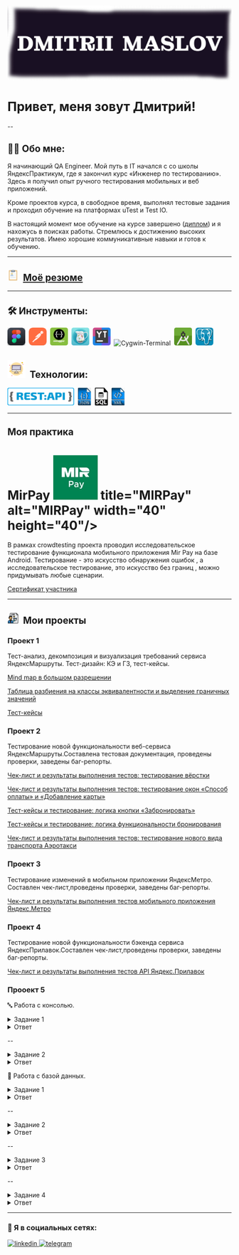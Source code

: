 ![Header](https://github.com/QAMaslov/QAMaslov/blob/main/assets/header_1.jpg)

# Привет, меня зовут Дмитрий!

--

## :man_technologist: Обо мне:

Я начинающий QA Engineer. Мой путь в IT начался с со школы ЯндексПрактикум, где я закончил курс «Инженер по тестированию». Здесь я получил опыт ручного  тестирования мобильных и веб приложений. 

Кроме проектов курса, в свободное время, выполнял тестовые задания и проходил обучение на платформах uTest  и Test IO.

В настоящий момент мое обучение на курсе завершено ([диплом](https://github.com/QAMaslov/QAMaslov/blob/main/assets/Dmitrii%20Maslov_20232QA01427.pdf)) 
и я нахожусь в поисках работы. Стремлюсь к достижению высоких результатов. Имею хорошие коммуникативные навыки и готов к обучению.

---

## <img src="https://github.com/QAMaslov/QAMaslov/blob/main/assets/cv%20-icon.png" title="CV" alt="CV" width="25" height="25"/>&nbsp; [Моё резюме](https://github.com/QAMaslov/QAMaslov/blob/main/assets/DmitriiMaslov_QA_CV.pdf)

---

## 🛠 Инструменты:

<div>
<img src="https://github.com/QAMaslov/QAMaslov/blob/main/assets/Figma%20-icon.png" title="Figma" alt="Figma" width="40" height="40"/>&nbsp;
<img src="https://github.com/QAMaslov/QAMaslov/blob/main/assets/postman-icon.png" title="Postman" alt="Postman" width="40" height="40"/>&nbsp;
<img src="https://github.com/QAMaslov/QAMaslov/blob/main/assets/swagger-icon.png" title="Swagger" alt="Swagger" width="40" height="40"/>&nbsp;
<img src="https://github.com/QAMaslov/QAMaslov/blob/main/assets/CharlesProxy-icon.png" title="CharlesProxy" alt="CharlesProxy" width="40" height="40"/>&nbsp;
<img src="https://github.com/QAMaslov/QAMaslov/blob/main/assets/youtrack-icon.png" title="Youtrack" alt="Youtack" width="40" height="40"/>&nbsp; <img src="https://github.com/QAMaslov/QAMaslov/blob/main/assets/Cygwin-logo.ico" title="Cygwin-Terminal" alt="Cygwin-Terminal" width="40" height="40"/>&nbsp;
<img src="https://github.com/QAMaslov/QAMaslov/blob/main/assets/android-studio%20(1).png" title="AndroidStudio" alt="AndroidStudio" width="40" height="40"/>&nbsp;
<img src="https://github.com/QAMaslov/QAMaslov/blob/main/assets/postgreSQL%20-%20icon.jpg" title="postgreSQL" alt="AndroipostgreSQL" width="40" height="40"/>&nbsp;
</div>

## <img src="https://github.com/QAMaslov/QAMaslov/blob/main/assets/monitor-icon.png" title="monitor" alt="monitor" width="40" height="40"/>&nbsp; Технологии:

<img src="https://github.com/QAMaslov/QAMaslov/blob/main/assets/restapi.png" title="Rest" alt="rest" width="150" height="40"/>&nbsp;
<img src="https://github.com/QAMaslov/QAMaslov/blob/main/assets/json-file%20symbol.png" title="json" alt="json" width="30" height="40"/>&nbsp;
<img src="https://github.com/QAMaslov/QAMaslov/blob/main/assets/sql-file-format-symbol.png" title="SQL" alt="SQL" width="30" height="40"/>&nbsp;
<img src="https://github.com/QAMaslov/QAMaslov/blob/main/assets/xml%20file%20symbol.png" title="XML" alt="XML" width="30" height="40"/>&nbsp;
</div>

---

## Моя практика

# MirPay <img src="https://github.com/QAMaslov/QAMaslov/blob/main/assets/q4_VHnLKYZzlswIpVB1JOdfh8iGjsan0zi3cY3puwtg7-EnpuLv62nekVg8GwvqMYFugwY0iuPY-d8TruE2-uUt3.jpg"> title="MIRPay" alt="MIRPay" width="40" height="40"/>&nbsp;

В рамках crowdtesting проекта проводил исследовательское тестирование  функционала мобильного приложения Mir Pay на базе Android. Тестирование - это искусство обнаружения ошибок , а исследовательское тестирование, это искусство без границ , можно придумывать любые сценарии.

[Сертификат участника](https://github.com/QAMaslov/QAMaslov/blob/main/assets/CrowdTesting%20Certificate.pdf)

---

## <img src="https://github.com/QAMaslov/QAMaslov/blob/main/assets/project-icon.png" title="project" alt="project" width="25" height="25"/>&nbsp; Мои проекты 

### Проект 1

Тест-анализ, декомпозиция и визуализация требований сервиса ЯндексМаршруты.
Тест-дизайн: КЭ и ГЗ, тест-кейсы.

[Mind map в большом разрешении](https://drive.google.com/file/d/1g7fIl0lCBd_83ygf1UE-hsKdlCr_8ZDZ/view?usp=sharing)

 [Таблица разбиения на классы эквивалентности и выделение граничных значений](https://docs.google.com/spreadsheets/d/1fkkDwduTw5C_eVV-ckDPPyMcrl6EtRgKkREQgaKg-Vg/edit?usp=sharing)

[Тест-кейсы](https://docs.google.com/spreadsheets/d/e/2PACX-1vTemKwDWBftCNq1om3ZcAmMzbVHYNkkIFvJMwXga0MWAmU2FEuUBI9knAqyM1L9CZkgO31D2vB-3UIf/pubhtml?gid=1058266973&single=true)


### Проект 2

Тестирование новой функциональности веб-сервиса ЯндексМаршруты.Составлена  тестовая документация, проведены проверки, заведены баг-репорты.

[Чек-лист и результаты выполнения тестов: тестирование вёрстки](https://docs.google.com/spreadsheets/d/e/2PACX-1vTpPzeewbRw7YAWN2Z_YRM9gYsgKwKm4UpCBxCgvkfsdaWU3bjDEedamoL9sIzZHlXzlVg_wTL-Oj4d/pubhtml?gid=899462569&single=true)

[Чек-лист и результаты выполнения тестов: тестирование окон «Способ оплаты» и «Добавление карты»](https://docs.google.com/spreadsheets/d/e/2PACX-1vTpPzeewbRw7YAWN2Z_YRM9gYsgKwKm4UpCBxCgvkfsdaWU3bjDEedamoL9sIzZHlXzlVg_wTL-Oj4d/pubhtml?gid=1540435533&single=true)

[Тест-кейсы и тестирование: логика кнопки «Забронировать»](https://docs.google.com/spreadsheets/d/e/2PACX-1vTpPzeewbRw7YAWN2Z_YRM9gYsgKwKm4UpCBxCgvkfsdaWU3bjDEedamoL9sIzZHlXzlVg_wTL-Oj4d/pubhtml?gid=1567345705&single=true)

[Тест-кейсы и тестирование: логика функциональности бронирования](https://docs.google.com/spreadsheets/d/e/2PACX-1vTpPzeewbRw7YAWN2Z_YRM9gYsgKwKm4UpCBxCgvkfsdaWU3bjDEedamoL9sIzZHlXzlVg_wTL-Oj4d/pubhtml?gid=94813143&single=true)

[Чек-лист и результаты выполнения тестов: тестирование нового вида транспорта Аэротакси](https://docs.google.com/spreadsheets/d/e/2PACX-1vTpPzeewbRw7YAWN2Z_YRM9gYsgKwKm4UpCBxCgvkfsdaWU3bjDEedamoL9sIzZHlXzlVg_wTL-Oj4d/pubhtml?gid=1396138851&single=true)


### Проект 3

Тестирование изменений в мобильном приложении ЯндексМетро. 
Составлен чек-лист,проведены проверки, заведены баг-репорты.

[Чек-лист и результаты выполнения тестов мобильного приложения Яндекс.Метро](https://docs.google.com/spreadsheets/d/e/2PACX-1vRYQqQyqeEAxZqb1A-TnRLVEIZw2zyOFMCpReSC4qOS-4tSbUZBq53fTMrZFV8vSmhtYCNoITKOqFhd/pubhtml?gid=857523888&single=true)

### Проект 4

Тестирование новой функциональности бэкенда сервиса ЯндексПрилавок.Составлен чек-лист,проведены проверки, заведены баг-репорты.

[Чек-лист и результаты выполнения тестов API Яндекс.Прилавок](https://docs.google.com/spreadsheets/d/e/2PACX-1vRYQqQyqeEAxZqb1A-TnRLVEIZw2zyOFMCpReSC4qOS-4tSbUZBq53fTMrZFV8vSmhtYCNoITKOqFhd/pubhtml?gid=2006427015&single=true)

### Прооект 5

🔤  Работа с консолью.

<details>

  <summary>Задание 1</summary>

  Нужно выяснить, какие запросы шли с IP-адреса. IP-адрес состоит из четырёх чисел, они разделены точками. Тебе нужны адреса, которые начинаются с «233.201.».
Логи лежат на удалённом сервере по адресу logs/2019/12. День, когда случилась ошибка, неизвестен. 
Задача — узнать, какие запросы были отправлены. 

</details>

<details>

<summary>Ответ</summary>

Команда или последовательность команд, которой удалось получить нужные логи:

```javascript

   grep -R "^233.201." ~/logs/2019/12;

  ```

 
Логи:

```javascript

/home/morty/logs/2019/12/apache_2019-12-18.txt:233.201.188.154 - - [18/12/2019:21:46:01 +0000] "DELETE /events HTTP/1.1" 403 3971

/home/morty/logs/2019/12/apache_2019-12-21.txt:233.201.182.9 - - [21/12/2019:21:56:20 +0000] "PATCH /users HTTP/1.1" 400 4118

```

</details>

--

<details> 

<summary>Задание 2</summary>

  В системе обнаружен баг. Он проявлялся 30.12.2019 и 31.12.2019 с 21:30:00 до 21:39:59. При этом появлялись ошибки с номерами 400 и 500. Твоя задача — сохранить в отдельный файл логи, которые были записаны в этот период.
Затем эти логи надо разложить по отдельным файлам: логи с одинаковой ошибкой положи в один файл. 

Как это сделать:

* В домашней директории на удалённом сервере создай директорию bug1.

* Все запросы, которые произошли в указанный период, положи в файл main.txt в директорию bug1.

* Внутри директории bug1 создай директорию events.

* Внутри директории events создай файлы для ошибок с номерами 400 и 500. Назови эти файлы 400.txt и 500.txt соответственно. В них выдели логи с соответствующей ошибкой из файла main.txt.

</details>

<details>

<summary>Ответ</summary>

* Команды, которые создают директории bug1 и events:

```javascript

mkdir bug1
mkdir bug1/events

  ```
  
* Команда, которой выбираешь запросы за указанный период. Это те запросы, которыми отбираешь логи в файл main.txt:

```javascript

grep -R "3[01].12.2019:21:3." ~/logs/2019/12 > ~/bug1/main.txt

```
* Команды, которыми кладешь логи в файлы 400.txt и 500.txt из main.txt:

```javascript
grep -w "400" ~/bug1/main.txt > ~/bug1/events/400.txt
grep -w "500" ~/bug1/main.txt > ~/bug1/events/500.txt

```

</details>

🔂 Работа с базой данных.

<details>

  <summary>Задание 1</summary>

У тебя есть база данных с поездками на такси. По плану на линию обслуживания должно было выйти 10550 автомобилей — эта цифра покрывает спрос пользователей. Команде поступило много жалоб: свободных автомобилей оказалось недостаточно. Сколько такси вышло на линии на самом деле? 

</details>

<details>

<summary>Ответ</summary>

* Число автомобилей:

```javascript

5500

```

* Запрос, которым тебе удалось решить задачу:
  
```javascript

SELECT COUNT(DISTINCT vehicle_id) FROM cabs;

```

</details>

--

<details>

  <summary>Задание 2</summary>

Посчитай количество автомобилей в каждой компании из таблицы cabs. Отсортируй значения по убыванию. Команда предполагает, что некоторые компании не вывели достаточно автомобилей на линию. 
Выведи те компании, в которых меньше 100 автомобилей. Поле с числом автомобилей назови **cnt**, поле с названием компании — **company_name**.

</details>

<details>

<summary>Ответ</summary>

Запрос, который выводит список компаний с числом автомобилей меньше 100

```javascript

SELECT COUNT(vehicle_id) AS cnt, company_name AS company_name FROM cabs GROUP BY company_name HAVING COUNT(vehicle_id)<100 ORDER BY cnt;

```
</details>

--

<details>
 <summary>Задание 3</summary>

В приложении такси рассчитывается коэффициент стоимости поездки. Если погода хорошая, значение коэффициента равно 1. Если на улице дождь или шторм, коэффициент повышается до 2. У команды есть гипотеза, что в расчётах коэффициента ошибка. Чтобы проверить расчёт коэффициента, команде нужна выборка данных: разработчик может сверить коэффициент с данными в логах и исправить баг. Твоя задача — получить выборку.
Чтобы это сделать:
Получи описание погодных условий из таблицы **weather_records** для каждого часа.
Раздели все часы на две группы оператором CASE: Bad, если поле description содержит слова rain или storm; Good для всех остальных.
Полученное поле назови **weather_conditions**.
В результирующей таблице должно быть два поля — дата и час (ts) и **weather_conditions**.
Сделай выборку за период с 2017-11-05 00:00 по 2017-11-06 00:00.
В ответе приложи запрос, которым удалось решить задачу.

</details>

<details>
 
<summary>Ответ</summary>

Запрос, который выводит необходимые данные

```javascript

SELECT ts, CASE WHEN description LIKE '%rain%' THEN 'Bad'  WHEN description LIKE '%storm%' THEN 'Bad' ELSE 'Good' END AS weather_conditions FROM weather_records WHERE ts BETWEEN '2017-11-05 00:00' AND '2017-11-06 00:00';

```
</details>

--

<details>
 
 <summary>Задание 4</summary>

После обновления ПО таксопарки стали сообщать, что прибыль, которую они получают, не сходится с данными, которые отдаёт приложение. Разработка предполагает, что проблема может быть в данных о количестве поездок. 
Чтобы определить, есть ли баг, нужно получить выборку с количеством поездок каждого таксопарка за 15 и 16 ноября 2017 года. 
Выведи поле **company_name**. Поле с числом поездок назови **trips_amount** и выведи его.
Результаты, полученные в поле **trips_amount**, отсортируй по убыванию.
Подсказка: чтобы решить задачу, соедини таблицы **cabs** и **trips**. Примени агрегирующие функции с группировкой. Не забудь написать конструкцию с условием.
В ответе приложи запрос, которым удалось решить задачу.

</details>

<details>
 
<summary>Ответ</summary>

Запрос, который выводит необходимые данные:

```javascript

SELECT cabs.company_name AS company_name, COUNT (trips.trip_id) AS trips_amount FROM cabs LEFT JOIN trips ON trips.cab_id=cabs.cab_id WHERE trips.start_ts BETWEEN '2017-11-15 00:00:00' AND '2017-11-16 23:59:59' GROUP BY cabs.company_name ORDER BY trips_amount;

```

</details>

---

### 🤝 Я в социальных сетях:

  <div id="badges">
    <a href="https://www.linkedin.com/in/dmitriy-maslov/" target="_blank">
      <img src="https://cdn-icons-png.flaticon.com/512/2504/2504799.png" width="40" height="40" alt="linkedin" />
    </a>
    <a href="https://t.me/mitia_maslov" target="_blank">
      <img src="https://cdn-icons-png.flaticon.com/512/2111/2111646.png" width="40" height="40" alt="telegram" />
    </a>
  </div>
<div id="couter" align="center">
  <img src="https://komarev.com/ghpvc/?username=Dmitrii-Maslov&style=flat-square&color=blue" alt=""/>
</div>
